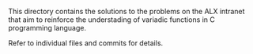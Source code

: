 This directory contains the solutions to the problems on the ALX intranet that aim to reinforce the understading of variadic functions in C programming language.

Refer to individual files and commits for details.

